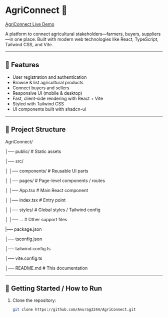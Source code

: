 # AgriConnect 🌱

[AgriConnect Live Demo](https://agriconnect.pranaycode.online/)

A platform to connect agricultural stakeholders—farmers, buyers, suppliers—in one place. Built with modern web technologies like React, TypeScript, Tailwind CSS, and Vite.

---

## 🧰 Features
- User registration and authentication  
- Browse & list agricultural products  
- Connect buyers and sellers  
- Responsive UI (mobile & desktop)  
- Fast, client-side rendering with React + Vite  
- Styled with Tailwind CSS  
- UI components built with shadcn-ui  

---

## 📂 Project Structure
AgriConnect/

│── public/ # Static assets

│── src/

│ │── components/ # Reusable UI parts
  
│ │── pages/ # Page-level components / routes
  
│ │── App.tsx # Main React component
  
│ │── index.tsx # Entry point
  
│ │── styles/ # Global styles / Tailwind config
  
│ │── ... # Other support files
  
|── package.json

│── tsconfig.json

│── tailwind.config.ts

│── vite.config.ts

│── README.md # This documentation


---

## 🚀 Getting Started / How to Run

1. Clone the repository:  
   ```bash
   git clone https://github.com/Anurag3244/AgriConnect.git


